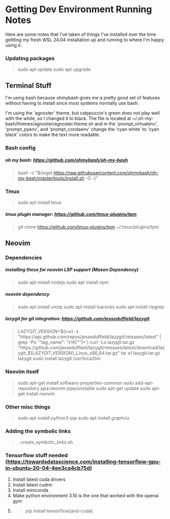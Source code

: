# Getting Dev Environment Running Notes

Here are some notes that I've taken of things I've installed over the time gettting my fresh WSL 24.04 installation up and running to where I'm happy using it.

### Updating packages
> sudo apt update
> sudo apt upgrade

## Terminal Stuff
I'm using bash because ohmybash gives me a pretty good set of features without having to install since most systems normally use bash.

I'm using the 'agnoster' theme, but catppuccin's green does not play well with the white, so I changed it to black. The file is located at ~/.oh-my-bash/themes/agnoster/agnoster.theme.sh and in the 'prompt_virtualenv', 'prompt_pyenv', and 'prompt_condaenv' change the 'cyan white' to 'cyan black' colors to make the text more readable.

### Bash config
##### oh my bash: https://github.com/ohmybash/oh-my-bash
> bash -c "$(wget https://raw.githubusercontent.com/ohmybash/oh-my-bash/master/tools/install.sh -O -)"

### Tmux
> sudo apt install tmux

##### tmux plugin manager: https://github.com/tmux-plugins/tpm
> git clone https://github.com/tmux-plugins/tpm ~/.tmux/plugins/tpm

## Neovim

### Dependencies
##### installing these for neovim LSP support (Mason Dependency)
> sudo apt install nodejs
> sudo apt install npm

##### neovim dependency
> sudo apt install unzip
> sudo apt install luarocks
> sudo apt install ripgrep

##### lazygit for git integration: https://github.com/jesseduffield/lazygit
> LAZYGIT_VERSION=$(curl -s "https://api.github.com/repos/jesseduffield/lazygit/releases/latest" | grep -Po '"tag_name": "v\K[^"]*')
> curl -Lo lazygit.tar.gz "https://github.com/jesseduffield/lazygit/releases/latest/download/lazygit_${LAZYGIT_VERSION}_Linux_x86_64.tar.gz"
> tar xf lazygit.tar.gz lazygit
> sudo install lazygit /usr/local/bin

### Neovim itself
> sudo apt-get install software-properties-common
> sudo add-apt-repository ppa:neovim-ppa/unstable
> sudo apt-get update
> sudo apt-get install neovim

### Other misc things
> sudo apt install python3-pip
> sudo apt install graphviz

### Adding the symbolic links
> . create_symbolic_links.sh


### Tensorflow stuff needed (https://towardsdatascience.com/installing-tensorflow-gpu-in-ubuntu-20-04-4ee3ca4cb75d)
1. Install latest cuda drivers
2. Install latest cudnn
3. Install miniconda
4. Make python environment 3.10 is the one that worked with the openai gym
5. > pip install tensorflow[and-cuda]

